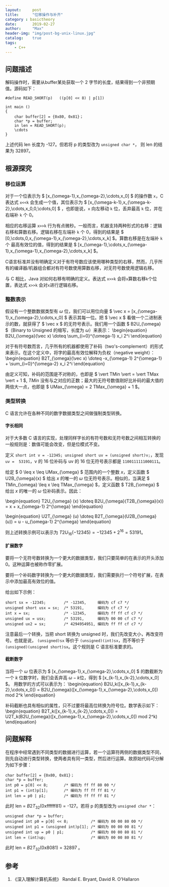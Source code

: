 ```yaml
---
layout:     post
title:      "位移操作与补齐"
category : basictheory
date:       2019-02-27
author:     "Max"
header-img: "img/post-bg-unix-linux.jpg"
catalog:    true
tags:
    - C++
---
```


## 问题描述

解码操作时，需要从buffer某处获取一个 2 字节的长度，结果得到一个非预期值。源码如下：

```
#define READ_SHORT(p)   ((p[0] << 8) | p[1])

int main ()
{
    char buffer[2] = {0x80, 0x81}；
    char *p = buffer;
    in len = READ_SHORT(p);
    \cdots
}
```

上述代码 len 长度为 -127。但若将 p 的类型改为 `unsigned char *`， 则 len 的结果为 32897。

## 根源探究

### 移位运算

对于一个位表示为 $ [x_{\omega-1},x_{\omega-2},\cdots,x_0] $ 的操作数 `x`，C表达式 `x<<k` 会生成一个值，其位表示为 $ [x_{\omega-k-1},x_{\omega-k-2},\cdots,x_0,0,\cdots,0] $ ，也即是说，`x` 向左移动 `k` 位，丢弃最高 `k` 位，并在右端补 `k` 个 0。

相应的右移运算 `x>>k` 行为有点微秒。一般而言，机器支持两种形式的右移：逻辑右移和算数右移。逻辑右移在左端补 `k` 个 0，得到的结果是 $ [0,\cdots,0,x_{\omega-1},x_{\omega-2},\cdots,x_k] $。算数右移是在左端补 `k` 个 最高有效位的值，得到的结果是 $ [x_{\omega-1},\cdots,x_{\omega-1},x_{\omega-1},x_{\omega-2},\cdots,x_k] $。

C语言标准并没有明确定义对于有符号数应该使用哪种类型的右移，然而，几乎所有的编译器/机器组合都对有符号数使用算数右移，对无符号数使用逻辑右移。

与 C 相比，Java 对如何右移有明确的定义。表达式 `x>>k` 会将`x`算数右移`k`个位置，表达式 `x>>k` 会对`x`进行逻辑右移。

### 整数表示

假设有一个整数数据类型有 $\omega$ 位，我们可以用位向量 $ \vec x = [x_{\omega-1},x_{\omega-2},\cdots,x_0] $ 表示其每一位。把 $ \vec x $ 看做一个二进制表示的数，就获得了 $ \vec x $ 的无符号表示。我们用一个函数 $ B2U_{\omega} $（Binary to Unsigned 的缩写，长度为 $\omega$）来表示：
\begin{equation}
    B2U_{\omega}(\vec x) \doteq \sum_{i=0}^{\omega-1} x_i 2^i
\end{equation}

对于有符号数而言，几乎所有的机器都使用了补码（two's-complement）的形式来表示。在这个定义中，将字的最高有效位解释为负权（negative weight）：
\begin{equation}
    B2T_{\omega}(\vec x) \doteq -x_{\omega-1} 2^{\omega-1} + \sum_{i=0}^{\omega-2} x_i 2^i
\end{equation}

由定义可知，补码的范围是不对称的，也即是 $ \vert TMin \vert = \vert TMax \vert + 1 $, $TMin$ 没有与之对应的正数；最大的无符号数值刚好比补码的最大值的两倍大一点，也即是 $ UMax_{\omega} = 2 TMax_{\omega} + 1 $。

### 类型转换

C 语言允许在各种不同的数字数据类型之间做强制类型转换。

#### 字长相同

对于大多数 C 语言的实现，处理同样字长的有符号数和无符号数之间相互转换的一般规则是：数值可能会改变，但是位模式不变。

定义 `short int v = -12345; unsigned short uv = (unsigned short)v;`，发现 `uv =  53191`，v 的 16 位补码与 uv 的 16 位无符号表示都是 `1100111111000111`。

给定 $ 0 \leq x \leq UMax_{\omega} $ 范围内的一个整数 $x$，定义函数 $ U2B_{\omega}(x) $ 给出 $x$ 的唯一的 $\omega$ 位无符号表示。相似的，当满足 $ TMin_{\omega} \leq x \leq TMax_{\omega} $，定义函数 $ T2B_{\omega} $ 给出 $x$ 的唯一的 $\omega$ 位补码表示。因此：

\begin{equation}
T2U_{\omega} (x) \doteq B2U_{\omega}(T2B_{\omega}(x)) = x + x_{\omega-1} 2^{\omega}
\end{equation}

\begin{equation}
U2T_{\omega} (u) \doteq B2T_{\omega}(U2B_{\omega}(u)) = u - u_{\omega-1} 2^{\omega}
\end{equation}

则上述转换示例可以表示为 $T2U_{16}(-12345) = -12345 + 2^{16} = 53191$。

#### 扩展数字

要将一个无符号数转换为一个更大的数据类型，我们只要简单的在表示的开头添加 0。这种运算也被称作零扩展。

要将一个补码数字转换为一个更大的数据类型，我们需要执行一个符号扩展，在表示中添加最高有效位的值。

给出如下示例：
```
short sx = -12345;        /* -12345,     编码为 cf c7 */
unsigned short usx = sx;  /* 53191,      编码为 cf c7 */
int x = sx;               /* -12345,     编码为 ff ff cf c7 */
unsigned ux = usx;        /* 53191,      编码为 00 00 cf c7 */
unsigned ux2 = sx;        /* 4294954951, 编码为 ff ff cf c7 */
```

注意最后一个转换，当把 short 转换为 unsigned 时，我们先改变大小，再改变符号。也就是说， `(unsigned)sx` 等价于 `(unsigned)(int)sx`，而不等价于`(unsigned)(unsigned short)sx`。这个规则是 C 语言标准要求的。

#### 截断数字

当将一个 $\omega$ 位表示为 $ [x_{\omega-1},x_{\omega-2},\cdots,x_0] $ 的数截断为一个 $k$ 位数字时，我们会丢弃高 $\omega-k$位，得到 $ [x_{k-1},x_{k-2},\cdots,x_0] $。
用数学的方式可以表示为：
\begin{equation}
B2U_k([x_{k-1},x_{k-2},\cdots,x_0]) = B2U_{\omega}([x_{\omega-1},x_{\omega-2},\cdots,x_0]) mod 2^k
\end{equation}

补码截断也具有相似的属性，只不过要将最高位转换为符号位。数学表示如下：
\begin{equation}
B2T_k([x_{k-1},x_{k-2},\cdots,x_0]) = U2T_k(B2U_{\omega}([x_{\omega-1},x_{\omega-2},\cdots,x_0]) mod 2^k)
\end{equation}


## 问题解释

在程序中经常遇到不同类型的数据进行运算，若一个运算符两侧的数据类型不同，则先自动进行类型转换，使两者具有同一类型，然后进行运算。故原始代码可分解为如下步骤：
```
char buffer[2] = {0x80, 0x81}；
char *p = buffer;
int p0 = p[0] << 8;       /* 编码为 ff ff 80 00 */
int p1 = (int)p[1];       /* 编码为 ff ff ff 81 */
int len = p0 | p1;        /* 编码为 ff ff ff 81 */
```

此时 len = $B2T_{32}$(0xffffff81) = -127。若将 p 的类型改为 `unsigned char *`：
```
unsigned char *p = buffer;
unsigned int p0 = p[0] << 8;          /* 编码为 00 00 80 00 */
unsigned int p1 = (unsigned int)p[1]; /* 编码为 00 00 00 81 */
unsigned int up = p0 | p1;            /* 编码为 00 00 80 81 */
int len = (int)up;                    /* 编码为 00 00 80 81 */
```
此时 len = $B2T_{32}$(0x8081) = 32897 。


## 参考

1. 《深入理解计算机系统》 Randal E. Bryant, David R. O'Hallaron
